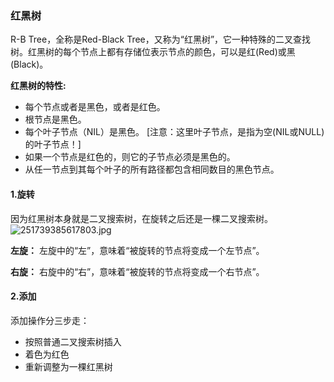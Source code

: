 ### 红黑树
 R-B Tree，全称是Red-Black Tree，又称为“红黑树”，它一种特殊的二叉查找树。红黑树的每个节点上都有存储位表示节点的颜色，可以是红(Red)或黑(Black)。
 
**红黑树的特性:**

- 每个节点或者是黑色，或者是红色。
- 根节点是黑色。
- 每个叶子节点（NIL）是黑色。 [注意：这里叶子节点，是指为空(NIL或NULL)的叶子节点！]
- 如果一个节点是红色的，则它的子节点必须是黑色的。
- 从任一节点到其每个叶子的所有路径都包含相同数目的黑色节点。


#### 1.旋转
因为红黑树本身就是二叉搜索树，在旋转之后还是一棵二叉搜索树。
![251739385617803.jpg](WEBRESOURCEb91bc38cce4a16d67234db7588811f19)

**左旋：**
左旋中的“左”，意味着“被旋转的节点将变成一个左节点”。

**右旋：** 右旋中的“右”，意味着“被旋转的节点将变成一个右节点”。

#### 2.添加
添加操作分三步走：

- 按照普通二叉搜索树插入
- 着色为红色
- 重新调整为一棵红黑树